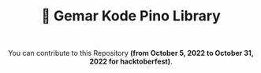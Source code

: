 <div align="center">
    <h1 align="center">👋 Gemar Kode Pino Library</h3>
        <br />
        <p align="center">
            <p>You can contribute to this Repository <strong>(from October 5, 2022 to October 31, 2022 for hacktoberfest)</strong>.</p>
        </p>
</div>
